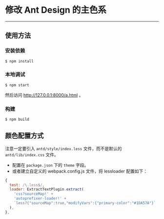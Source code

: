 # 修改 Ant Design 的主色系

----

## 使用方法

### 安装依赖

```bash
$ npm install
```

### 本地调试

```bash
$ npm start
```

然后访问 http://127.0.0.1:8000/a.html 。

### 构建

```bash
$ npm build
```

## 颜色配置方式

注意一定要引入 `antd/style/index.less` 文件，而不是默认的 `antd/lib/index.css` 文件。

- 配置在 `package.json` 下的 `theme` 字段。
- 或者建立自定义的 webpack.config.js 文件，将 lessloader 配置如下：

```js
{
  test: /\.less$/,
  loader: ExtractTextPlugin.extract(
    'css?sourceMap!' +
    'autoprefixer-loader!' +
    `less?{"sourceMap":true,"modifyVars":{"primary-color":"#1DA57A"}`
  ),
},
```
